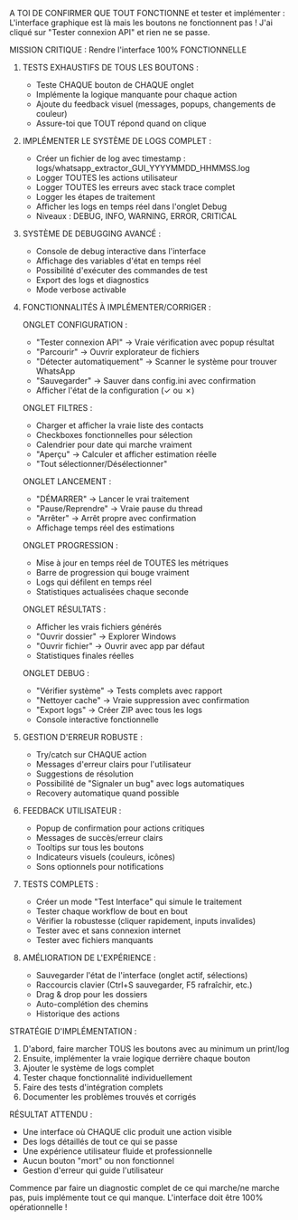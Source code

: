 A TOI DE CONFIRMER QUE TOUT FONCTIONNE  et tester et implémenter : L'interface graphique est là mais les boutons ne fonctionnent pas ! J'ai cliqué sur "Tester connexion API" et rien ne se passe.

MISSION CRITIQUE : Rendre l'interface 100% FONCTIONNELLE

1. TESTS EXHAUSTIFS DE TOUS LES BOUTONS :
   - Teste CHAQUE bouton de CHAQUE onglet
   - Implémente la logique manquante pour chaque action
   - Ajoute du feedback visuel (messages, popups, changements de couleur)
   - Assure-toi que TOUT répond quand on clique

2. IMPLÉMENTER LE SYSTÈME DE LOGS COMPLET :
   - Créer un fichier de log avec timestamp : logs/whatsapp_extractor_GUI_YYYYMMDD_HHMMSS.log
   - Logger TOUTES les actions utilisateur
   - Logger TOUTES les erreurs avec stack trace complet
   - Logger les étapes de traitement
   - Afficher les logs en temps réel dans l'onglet Debug
   - Niveaux : DEBUG, INFO, WARNING, ERROR, CRITICAL

3. SYSTÈME DE DEBUGGING AVANCÉ :
   - Console de debug interactive dans l'interface
   - Affichage des variables d'état en temps réel
   - Possibilité d'exécuter des commandes de test
   - Export des logs et diagnostics
   - Mode verbose activable

4. FONCTIONNALITÉS À IMPLÉMENTER/CORRIGER :

   ONGLET CONFIGURATION :
   - "Tester connexion API" → Vraie vérification avec popup résultat
   - "Parcourir" → Ouvrir explorateur de fichiers
   - "Détecter automatiquement" → Scanner le système pour trouver WhatsApp
   - "Sauvegarder" → Sauver dans config.ini avec confirmation
   - Afficher l'état de la configuration (✓ ou ✗)

   ONGLET FILTRES :
   - Charger et afficher la vraie liste des contacts
   - Checkboxes fonctionnelles pour sélection
   - Calendrier pour date qui marche vraiment
   - "Aperçu" → Calculer et afficher estimation réelle
   - "Tout sélectionner/Désélectionner"

   ONGLET LANCEMENT :
   - "DÉMARRER" → Lancer le vrai traitement
   - "Pause/Reprendre" → Vraie pause du thread
   - "Arrêter" → Arrêt propre avec confirmation
   - Affichage temps réel des estimations

   ONGLET PROGRESSION :
   - Mise à jour en temps réel de TOUTES les métriques
   - Barre de progression qui bouge vraiment
   - Logs qui défilent en temps réel
   - Statistiques actualisées chaque seconde

   ONGLET RÉSULTATS :
   - Afficher les vrais fichiers générés
   - "Ouvrir dossier" → Explorer Windows
   - "Ouvrir fichier" → Ouvrir avec app par défaut
   - Statistiques finales réelles

   ONGLET DEBUG :
   - "Vérifier système" → Tests complets avec rapport
   - "Nettoyer cache" → Vraie suppression avec confirmation
   - "Export logs" → Créer ZIP avec tous les logs
   - Console interactive fonctionnelle

5. GESTION D'ERREUR ROBUSTE :
   - Try/catch sur CHAQUE action
   - Messages d'erreur clairs pour l'utilisateur
   - Suggestions de résolution
   - Possibilité de "Signaler un bug" avec logs automatiques
   - Recovery automatique quand possible

6. FEEDBACK UTILISATEUR :
   - Popup de confirmation pour actions critiques
   - Messages de succès/erreur clairs
   - Tooltips sur tous les boutons
   - Indicateurs visuels (couleurs, icônes)
   - Sons optionnels pour notifications

7. TESTS COMPLETS :
   - Créer un mode "Test Interface" qui simule le traitement
   - Tester chaque workflow de bout en bout
   - Vérifier la robustesse (cliquer rapidement, inputs invalides)
   - Tester avec et sans connexion internet
   - Tester avec fichiers manquants

8. AMÉLIORATION DE L'EXPÉRIENCE :
   - Sauvegarder l'état de l'interface (onglet actif, sélections)
   - Raccourcis clavier (Ctrl+S sauvegarder, F5 rafraîchir, etc.)
   - Drag & drop pour les dossiers
   - Auto-complétion des chemins
   - Historique des actions

STRATÉGIE D'IMPLÉMENTATION :
1. D'abord, faire marcher TOUS les boutons avec au minimum un print/log
2. Ensuite, implémenter la vraie logique derrière chaque bouton
3. Ajouter le système de logs complet
4. Tester chaque fonctionnalité individuellement
5. Faire des tests d'intégration complets
6. Documenter les problèmes trouvés et corrigés

RÉSULTAT ATTENDU :
- Une interface où CHAQUE clic produit une action visible
- Des logs détaillés de tout ce qui se passe
- Une expérience utilisateur fluide et professionnelle
- Aucun bouton "mort" ou non fonctionnel
- Gestion d'erreur qui guide l'utilisateur

Commence par faire un diagnostic complet de ce qui marche/ne marche pas, puis implémente tout ce qui manque. L'interface doit être 100% opérationnelle !
